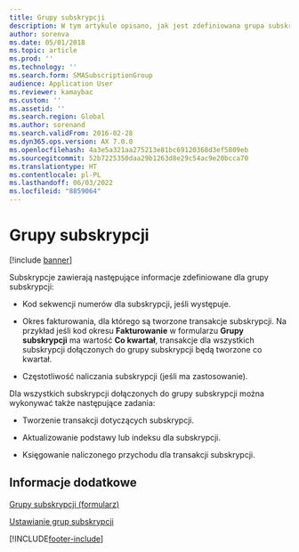 ```yaml
---
title: Grupy subskrypcji
description: W tym artykule opisano, jak jest zdefiniowana grupa subskrypcji.
author: sorenva
ms.date: 05/01/2018
ms.topic: article
ms.prod: ''
ms.technology: ''
ms.search.form: SMASubscriptionGroup
audience: Application User
ms.reviewer: kamaybac
ms.custom: ''
ms.assetid: ''
ms.search.region: Global
ms.author: sorenand
ms.search.validFrom: 2016-02-28
ms.dyn365.ops.version: AX 7.0.0
ms.openlocfilehash: 4a3e5a321aa275213e81bc69120368d3ef5809eb
ms.sourcegitcommit: 52b7225350daa29b1263d8e29c54ac9e20bcca70
ms.translationtype: HT
ms.contentlocale: pl-PL
ms.lasthandoff: 06/03/2022
ms.locfileid: "8859064"
---
```

# <a name="subscription-groups"></a>Grupy subskrypcji    

[!include [banner](../includes/banner.md)]


Subskrypcje zawierają następujące informacje zdefiniowane dla grupy subskrypcji:

  - Kod sekwencji numerów dla subskrypcji, jeśli występuje.

  - Okres fakturowania, dla którego są tworzone transakcje subskrypcji. Na przykład jeśli kod okresu **Fakturowanie** w formularzu **Grupy subskrypcji** ma wartość **Co kwartał**, transakcje dla wszystkich subskrypcji dołączonych do grupy subskrypcji będą tworzone co kwartał.

  - Częstotliwość naliczania subskrypcji (jeśli ma zastosowanie).

Dla wszystkich subskrypcji dołączonych do grupy subskrypcji można wykonywać także następujące zadania:

  - Tworzenie transakcji dotyczących subskrypcji.

  - Aktualizowanie podstawy lub indeksu dla subskrypcji.

  - Księgowanie naliczonego przychodu dla transakcji subskrypcji.

## <a name="see-also"></a>Informacje dodatkowe

[Grupy subskrypcji (formularz)](https://technet.microsoft.com/library/aa553150\(v=ax.60\))

[Ustawianie grup subskrypcji](set-up-subscription-groups.md)

  




[!INCLUDE[footer-include](../../includes/footer-banner.md)]